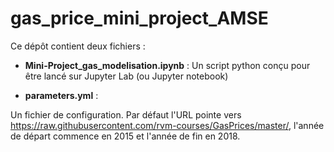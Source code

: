 # gas_price_mini_project_AMSE

Ce dépôt contient deux fichiers :

- **Mini-Project_gas_modelisation.ipynb** :
Un script python conçu pour être lancé sur Jupyter Lab (ou Jupyter notebook)

- **parameters.yml** :

Un fichier de configuration. Par défaut l'URL pointe vers https://raw.githubusercontent.com/rvm-courses/GasPrices/master/, l'année de départ commence en 2015 et l'année de fin en 2018.

